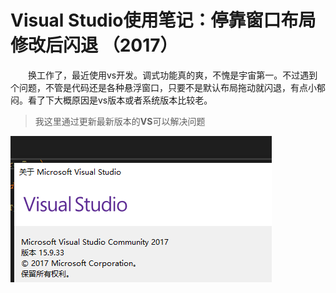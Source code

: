 # Visual Studio使用笔记：停靠窗口布局修改后闪退 （2017） 

&emsp;&emsp;换工作了，最近使用vs开发。调式功能真的爽，不愧是宇宙第一。不过遇到个问题，不管是代码还是各种悬浮窗口，只要不是默认布局拖动就闪退，有点小郁闷。看了下大概原因是vs版本或者系统版本比较老。

> 我这里通过更新最新版本的**VS**可以解决问题

![](vx_images/372128170350.png)

